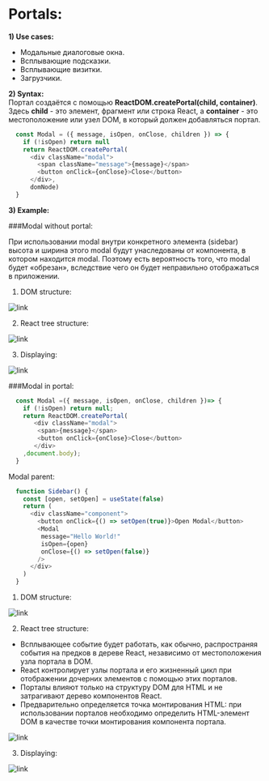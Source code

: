 # Portals:

**1) Use cases:**  
  - Модальные диалоговые окна.
  - Всплывающие подсказки.
  - Всплывающие визитки.
  - Загрузчики.
    
**2) Syntax:**  
Портал создаётся с помощью **ReactDOM.createPortal(child, container)**. Здесь **child** - это элемент, 
фрагмент или строка React, а **container** - это местоположение или узел DOM, в который должен добавляться портал.
```js
  const Modal = ({ message, isOpen, onClose, children }) => {
    if (!isOpen) return null
    return ReactDOM.createPortal(    
      <div className="modal">
        <span className="message">{message}</span>
        <button onClick={onClose}>Close</button>
      </div>,
      domNode)
  }
```

**3) Example:**  

###Modal without portal:

При использовании modal внутри конкретного элемента (sidebar) высота и ширина этого modal будут 
унаследованы от компонента, в котором находится modal. Поэтому есть вероятность того, что modal будет «обрезан»,
вследствие чего он будет неправильно отображаться в приложении.

  1. DOM structure:

![link](https://drive.google.com/uc?id=1g1RGLol5vnK-6D2HO--gQscPUSNYrer5)
    
  2. React tree structure:

![link](https://drive.google.com/uc?id=1g1RGLol5vnK-6D2HO--gQscPUSNYrer5)

  3. Displaying:

![link](https://drive.google.com/uc?id=1VAposiF-BGamWBy9AnT1WLejSNQYr2AB)
    
###Modal in portal:
```js
  const Modal =({ message, isOpen, onClose, children })=> {
    if (!isOpen) return null;
    return ReactDOM.createPortal(
       <div className="modal">
        <span>{message}</span>
        <button onClick={onClose}>Close</button>
       </div>
    ,document.body);
  }
```

Modal parent:
```js
  function Sidebar() {
    const [open, setOpen] = useState(false)
    return (
      <div className="component">
        <button onClick={() => setOpen(true)}>Open Modal</button>
        <Modal 
         message="Hello World!" 
         isOpen={open} 
         onClose={() => setOpen(false)}
        />
      </div>
    )
  }
```
  1. DOM structure:

![link](https://drive.google.com/uc?id=11qrNrFznsPm2yBEDihE5M9oyD0dlhD3n)

  2. React tree structure:  
  - Всплывающее событие будет работать, как обычно, распространяя события на предков в дереве React, независимо 
    от местоположения узла портала в DOM.
  - React контролирует узлы портала и его жизненный цикл при отображении дочерних элементов с помощью этих 
    порталов.
  - Порталы влияют только на структуру DOM для HTML и не затрагивают дерево компонентов React.
  - Предварительно определяется точка монтирования HTML: при использовании порталов необходимо определить 
    HTML-элемент DOM в качестве точки монтирования компонента портала.

![link](https://drive.google.com/uc?id=1g1RGLol5vnK-6D2HO--gQscPUSNYrer5)

  3. Displaying:

![link](https://drive.google.com/uc?id=1SckEmZz9ET8r1f8LDPDierR8rIYwDKoP)